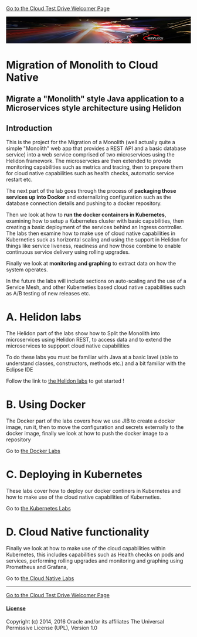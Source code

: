 [Go to the Cloud Test Drive Welcomer Page](../../readme.md)

![](../../common/images/customer.logo2.png)

# Migration of Monolith to Cloud Native

## Migrate a "Monolith" style Java application to a Microservices style architecture using Helidon

## Introduction

This is the project for the Migration of a Monolith (well actually quite a simple "Monolith" web app that provides a REST API and a basic database service) into a web service comprised of two microservices using the Helidon framework. The microservcies are then extended to provide monitoring capabilities such as metrics and tracing, then to prepare them for cloud native capabilities such as health checks, automatic service restart etc.

The next part of the lab goes through the process of **packaging those services up into Docker** and externalizing configuration such as the database connection details and pushing to a docker repository.

Then we look at how to **run the docker containers in Kubernetes**, examining how to setup a Kubernetes cluster with basic capabilities, then creating a basic deployment of the services behind an Ingress controller. The labs then examine how to make use of cloud native capabilities in Kuberneties suck as horizontal scaling and using the support in Helidon for things like service liveness, readiness and how those combine to enable continuous service delivery using rolling upgrades. 

Finally we look at **monitoring and graphing** to extract data on how the system operates.

In the future the labs will include sections on auto-scaling and the use of a Service Mesh, and other Kuberneties based cloud native capabilities such as A/B testing of new releases etc.

# A. Helidon labs
The Helidon part of the labs show how to Split the Monolith into microservices using Helidon REST, to access data and to extend the microservices to suppport cloud native capabilities

To do these labs you must be familiar with Java at a basic lavel (able to understand classes, constructors, methods etc.) and a bit familiar with the Eclipse IDE

Follow the link to [the Helidon labs](Helidon/Helidon-labs.md) to get started !



# B. Using Docker
The Docker part of the labs covers how we use JIB to create a docker image, run it, then to move the configuration and secrets externally to the docker image, finally we look at how to push the docker image to a repository

Go to [the Docker Labs](Docker/DockerLabs.md)



# C. Deploying in Kubernetes
These labs cover how to deploy our docker continers in Kubernetes and how to make use of the cloud native capabilities of Kuberneties.

Go to [the Kubernetes Labs](Kubernetes/Kubernetes-labs.md)



# D. Cloud Native functionality
Finally we look at how to make use of the cloud capabilities within Kubernetes, this includes capabilities such as Health checks on pods and services, performing rolling upgrades and monitoring and graphing using Prometheus and Grafana, 

Go to [the Cloud Native Labs](Kubernetes/cloud-native-labs/KubernetesCloudNativeLabs.md)





---

[Go to the Cloud Test Drive Welcomer Page](../../readme.md)



#### [License](../../LICENSE)

Copyright (c) 2014, 2016 Oracle and/or its affiliates
The Universal Permissive License (UPL), Version 1.0